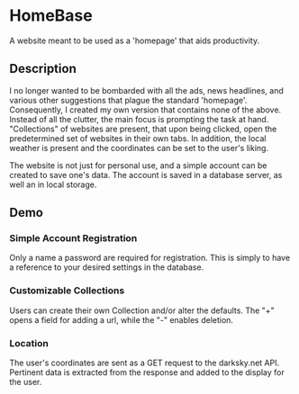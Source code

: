 # HomeBase

A website meant to be used as a 'homepage' that aids productivity. 

## Description 
I no longer wanted to be bombarded with all the ads, news headlines, and various other suggestions that plague the standard 'homepage'. Consequently, I created my own version that contains none of the above. Instead of all the clutter, the main focus is prompting the task at hand. "Collections" of websites are present, that upon being clicked, open the predetermined set of websites in their own tabs. In addition, the local weather is present and the coordinates can be set to the user's liking.

The website is not just for personal use, and a simple account can be created to save one's data. The account is saved in a database server, as well an in local storage.

## Demo

### Simple Account Registration


Only a name a password are required for registration. This is simply to have a reference to your desired settings in the database.

### Customizable Collections

Users can create their own Collection and/or alter the defaults. The "+" opens a field for adding a url, while the "-" enables deletion. 

### Location

The user's coordinates are sent as a GET request to the darksky.net API. Pertinent data is extracted from the response and added to the display for the user.

